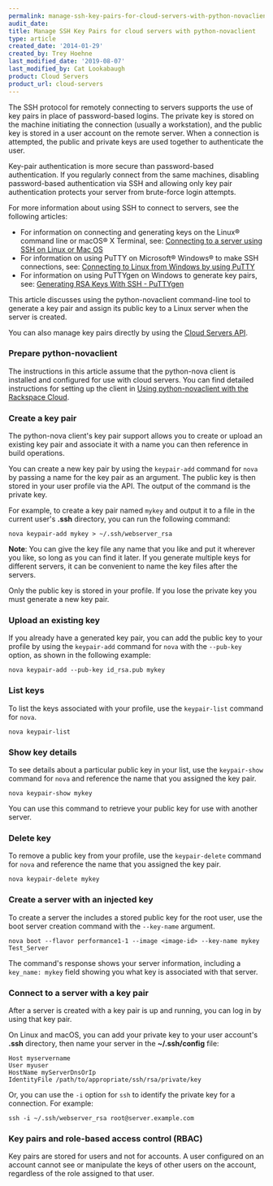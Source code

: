 ```yaml
---
permalink: manage-ssh-key-pairs-for-cloud-servers-with-python-novaclient/
audit_date:
title: Manage SSH Key Pairs for cloud servers with python-novaclient
type: article
created_date: '2014-01-29'
created_by: Trey Hoehne
last_modified_date: '2019-08-07'
last_modified_by: Cat Lookabaugh
product: Cloud Servers
product_url: cloud-servers
---
```


The SSH protocol for remotely connecting to servers supports the use of key
pairs in place of password-based logins. The private key is stored on the machine
initiating the connection (usually a workstation), and the public key is stored
in a user account on the remote server. When a connection is attempted, the
public and private keys are used together to authenticate the user.

Key-pair authentication is more secure than password-based authentication. If
you regularly connect from the same machines, disabling password-based
authentication via SSH and allowing only key pair authentication protects your
server from brute-force login attempts.

For more information about using SSH to connect to servers, see the following
articles:

 - For information on connecting and generating keys on the Linux&reg; command line or macOS&reg; X Terminal, see: [Connecting to a server using SSH on Linux or Mac OS](/how-to/connecting-to-a-server-using-ssh-on-linux-or-mac-os)
 - For information on using PuTTY on Microsoft&reg; Windows&reg; to make SSH connections, see: [Connecting to Linux from Windows by using PuTTY](/how-to/connecting-to-linux-from-windows-by-using-putty)
 - For information on using PuTTYgen on Windows to generate key pairs, see: [Generating RSA Keys With SSH - PuTTYgen](/how-to/generating-rsa-keys-with-ssh-puttygen)

This article discusses using the python-novaclient command-line tool to
generate a key pair and assign its public key to a Linux server when the server
is created.

You can also manage key pairs directly by using the
[Cloud Servers API](https://docs.rackspace.com/docs/cloud-servers/v2/developer-guide/#create-a-server-key-pair).

### Prepare python-novaclient

The instructions in this article assume that the python-nova client is installed
and configured for use with cloud servers. You can find detailed instructions
for setting up the client in
[Using python-novaclient with the Rackspace Cloud](/how-to/using-python-novaclient-with-the-rackspace-cloud).

### Create a key pair

The python-nova client's key pair support allows you to create or upload an
existing key pair and associate it with a name you can then reference in build
operations.

You can create a new key pair by using the `keypair-add` command for `nova` by
passing a name for the key pair as an argument. The public key is then stored
in your user profile via the API. The output of the command is the private key.

For example, to create a key pair named `mykey` and output it to a file in the
current user's **.ssh** directory, you can run the following command:

    nova keypair-add mykey > ~/.ssh/webserver_rsa

**Note**: You can give the key file any name that you like and put it wherever
you like, so long as you can find it later. If you generate multiple keys for
different servers, it can be convenient to name the key files after the servers.

Only the public key is stored in your profile. If you lose the private key you
must generate a new key pair.

### Upload an existing key

If you already have a generated key pair, you can add the public key to your
profile by using the `keypair-add` command for `nova` with the `--pub-key`
 option, as shown in the following example:

    nova keypair-add --pub-key id_rsa.pub mykey

### List keys

To list the keys associated with your profile, use the `keypair-list` command
for `nova`.

    nova keypair-list

### Show key details

To see details about a particular public key in your list, use the `keypair-show`
command for `nova`  and reference the name that you assigned the key pair.

    nova keypair-show mykey

You can use this command to retrieve your public key for use with another server.

### Delete key

To remove a public key from your profile, use the `keypair-delete` command for
`nova` and reference the name that you assigned the key pair.

    nova keypair-delete mykey

### Create a server with an injected key

To create a server the includes a stored public key for the root user, use the
boot server creation command with the `--key-name` argument.

    nova boot --flavor performance1-1 --image <image-id> --key-name mykey Test_Server

The command's response shows your server information, including a
`key_name: mykey` field showing you what key is associated with that
server.

### Connect to a server with a key pair

After a server is created with a key pair is up and running, you can log in by
using that key pair.

On Linux and macOS, you can add your private key to your user account's **.ssh**
directory, then name your server in the **~/.ssh/config** file:

    Host myservername
    User myuser
    HostName myServerDnsOrIp
    IdentityFile /path/to/appropriate/ssh/rsa/private/key

Or, you can use the `-i` option for `ssh` to identify the private key for a
connection.  For example:

    ssh -i ~/.ssh/webserver_rsa root@server.example.com

### Key pairs and role-based access control (RBAC)

Key pairs are stored for users and not for accounts. A user configured on an
account cannot see or manipulate the keys of other users on the account,
regardless of the role assigned to that user.
